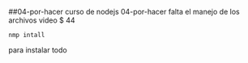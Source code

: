 ##04-por-hacer
curso de nodejs 04-por-hacer
falta el manejo de los archivos video $ 44

````````````
nmp intall

````````````
para instalar todo